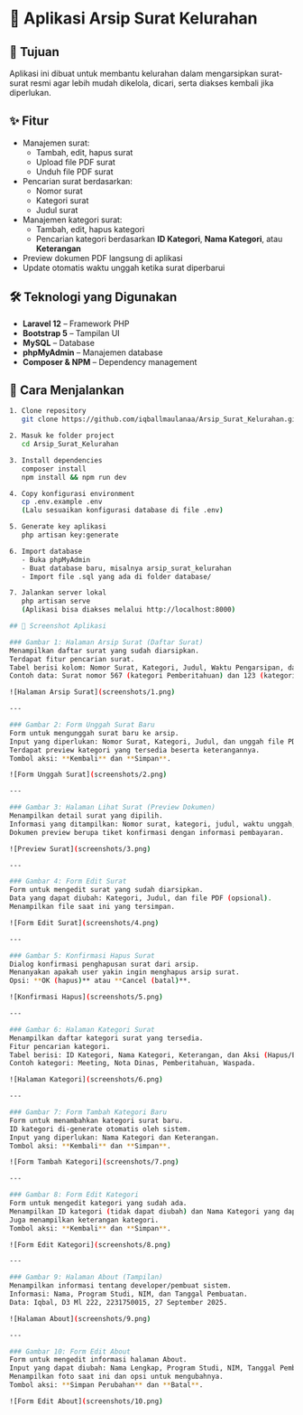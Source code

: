 # 📂 Aplikasi Arsip Surat Kelurahan

## 🎯 Tujuan
Aplikasi ini dibuat untuk membantu kelurahan dalam mengarsipkan surat-surat resmi agar lebih mudah dikelola, dicari, serta diakses kembali jika diperlukan.

## ✨ Fitur
- Manajemen surat:
  - Tambah, edit, hapus surat
  - Upload file PDF surat
  - Unduh file PDF surat
- Pencarian surat berdasarkan:
  - Nomor surat
  - Kategori surat
  - Judul surat
- Manajemen kategori surat:
  - Tambah, edit, hapus kategori
  - Pencarian kategori berdasarkan **ID Kategori**, **Nama Kategori**, atau **Keterangan**
- Preview dokumen PDF langsung di aplikasi
- Update otomatis waktu unggah ketika surat diperbarui

## 🛠️ Teknologi yang Digunakan
- **Laravel 12** – Framework PHP
- **Bootstrap 5** – Tampilan UI
- **MySQL** – Database
- **phpMyAdmin** – Manajemen database
- **Composer & NPM** – Dependency management

## 🚀 Cara Menjalankan
```bash
1. Clone repository
   git clone https://github.com/iqballmaulanaa/Arsip_Surat_Kelurahan.git

2. Masuk ke folder project
   cd Arsip_Surat_Kelurahan

3. Install dependencies
   composer install
   npm install && npm run dev

4. Copy konfigurasi environment
   cp .env.example .env
   (Lalu sesuaikan konfigurasi database di file .env)

5. Generate key aplikasi
   php artisan key:generate

6. Import database
   - Buka phpMyAdmin
   - Buat database baru, misalnya arsip_surat_kelurahan
   - Import file .sql yang ada di folder database/

7. Jalankan server lokal
   php artisan serve
   (Aplikasi bisa diakses melalui http://localhost:8000)

## 📸 Screenshot Aplikasi

### Gambar 1: Halaman Arsip Surat (Daftar Surat)
Menampilkan daftar surat yang sudah diarsipkan.  
Terdapat fitur pencarian surat.  
Tabel berisi kolom: Nomor Surat, Kategori, Judul, Waktu Pengarsipan, dan Aksi (Hapus).  
Contoh data: Surat nomor 567 (kategori Pemberitahuan) dan 123 (kategori Nota Dinas).  

![Halaman Arsip Surat](screenshots/1.png)

---

### Gambar 2: Form Unggah Surat Baru
Form untuk mengunggah surat baru ke arsip.  
Input yang diperlukan: Nomor Surat, Kategori, Judul, dan unggah file PDF.  
Terdapat preview kategori yang tersedia beserta keterangannya.  
Tombol aksi: **Kembali** dan **Simpan**.  

![Form Unggah Surat](screenshots/2.png)

---

### Gambar 3: Halaman Lihat Surat (Preview Dokumen)
Menampilkan detail surat yang dipilih.  
Informasi yang ditampilkan: Nomor surat, kategori, judul, waktu unggah, dan preview dokumen.  
Dokumen preview berupa tiket konfirmasi dengan informasi pembayaran.  

![Preview Surat](screenshots/3.png)

---

### Gambar 4: Form Edit Surat
Form untuk mengedit surat yang sudah diarsipkan.  
Data yang dapat diubah: Kategori, Judul, dan file PDF (opsional).  
Menampilkan file saat ini yang tersimpan.  

![Form Edit Surat](screenshots/4.png)

---

### Gambar 5: Konfirmasi Hapus Surat
Dialog konfirmasi penghapusan surat dari arsip.  
Menanyakan apakah user yakin ingin menghapus arsip surat.  
Opsi: **OK (hapus)** atau **Cancel (batal)**.  

![Konfirmasi Hapus](screenshots/5.png)

---

### Gambar 6: Halaman Kategori Surat
Menampilkan daftar kategori surat yang tersedia.  
Fitur pencarian kategori.  
Tabel berisi: ID Kategori, Nama Kategori, Keterangan, dan Aksi (Hapus/Edit).  
Contoh kategori: Meeting, Nota Dinas, Pemberitahuan, Waspada.  

![Halaman Kategori](screenshots/6.png)

---

### Gambar 7: Form Tambah Kategori Baru
Form untuk menambahkan kategori surat baru.  
ID kategori di-generate otomatis oleh sistem.  
Input yang diperlukan: Nama Kategori dan Keterangan.  
Tombol aksi: **Kembali** dan **Simpan**.  

![Form Tambah Kategori](screenshots/7.png)

---

### Gambar 8: Form Edit Kategori
Form untuk mengedit kategori yang sudah ada.  
Menampilkan ID kategori (tidak dapat diubah) dan Nama Kategori yang dapat diedit.  
Juga menampilkan keterangan kategori.  
Tombol aksi: **Kembali** dan **Simpan**.  

![Form Edit Kategori](screenshots/8.png)

---

### Gambar 9: Halaman About (Tampilan)
Menampilkan informasi tentang developer/pembuat sistem.  
Informasi: Nama, Program Studi, NIM, dan Tanggal Pembuatan.  
Data: Iqbal, D3 Ml 222, 2231750015, 27 September 2025.  

![Halaman About](screenshots/9.png)

---

### Gambar 10: Form Edit About
Form untuk mengedit informasi halaman About.  
Input yang dapat diubah: Nama Lengkap, Program Studi, NIM, Tanggal Pembuatan, dan Foto Developer.  
Menampilkan foto saat ini dan opsi untuk mengubahnya.  
Tombol aksi: **Simpan Perubahan** dan **Batal**.  

![Form Edit About](screenshots/10.png)
